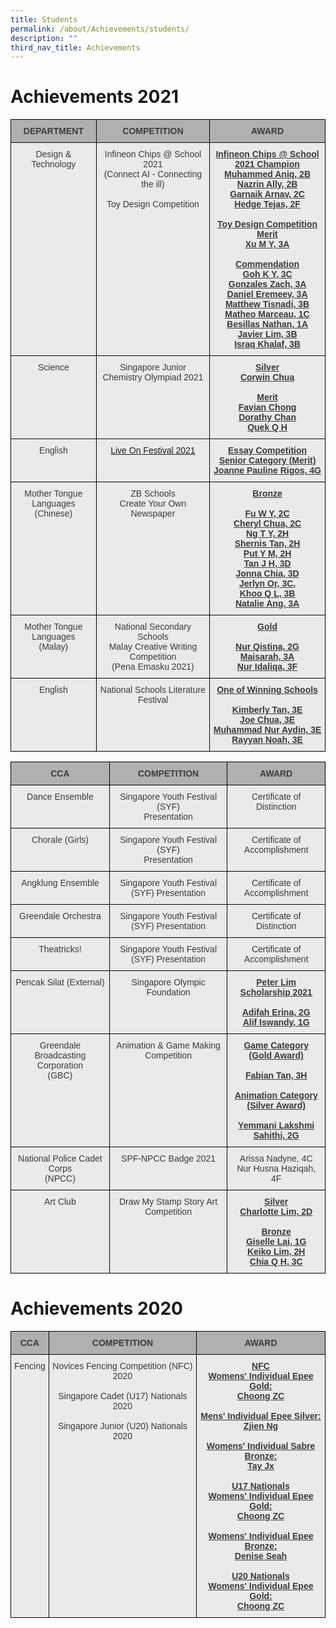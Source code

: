 ```yaml
---
title: Students
permalink: /about/Achievements/students/
description: ""
third_nav_title: Achievements
---
```

# Achievements 2021

<style type="text/css">
.tg  {border-collapse:collapse;border-spacing:0;}
.tg td{border-color:black;border-style:solid;border-width:1px;font-family:Arial, sans-serif;font-size:14px;
  overflow:hidden;padding:10px 5px;word-break:normal;}
.tg th{border-color:black;border-style:solid;border-width:1px;font-family:Arial, sans-serif;font-size:14px;
  font-weight:normal;overflow:hidden;padding:10px 5px;word-break:normal;}
.tg .tg-7j1p{background-color:#EAEAEA;color:#3A3A3A;font-weight:bold;text-align:center;text-decoration:underline;vertical-align:top}
.tg .tg-d8zo{background-color:#EAEAEA;color:#3A3A3A;text-align:center;vertical-align:top}
.tg .tg-s283{background-color:#B0B0B0;color:#3A3A3A;font-weight:bold;text-align:center;vertical-align:top}
.tg .tg-kytw{background-color:#EAEAEA;color:#0274BE;text-align:center;vertical-align:top}
</style>
<table class="tg">
<thead>
  <tr>
    <th class="tg-s283"><span style="font-weight:inherit;font-style:inherit">DEPARTMENT</span></th>
    <th class="tg-s283"><span style="font-weight:inherit;font-style:inherit">COMPETITION</span></th>
    <th class="tg-s283"><span style="font-weight:inherit;font-style:inherit">AWARD</span></th>
  </tr>
</thead>
<tbody>
  <tr>
    <td class="tg-d8zo"><span style="font-weight:inherit;font-style:inherit">Design &amp; Technology</span></td>
    <td class="tg-d8zo"><span style="font-weight:inherit;font-style:inherit">Infineon Chips @ School 2021</span><br><span style="font-weight:inherit;font-style:inherit">(Connect AI - Connecting the ill)</span><br><br><span style="font-weight:inherit;font-style:inherit">Toy Design Competition</span></td>
    <td class="tg-7j1p"><span style="font-weight:inherit;font-style:inherit">Infineon Chips @ School 2021 Champion</span><br><span style="font-weight:inherit;font-style:inherit">Muhammed Aniq, 2B</span><br><span style="font-weight:inherit;font-style:inherit">Nazrin Ally, 2B</span><br><span style="font-weight:inherit;font-style:inherit">Garnaik Arnav, 2C</span><br><span style="font-weight:inherit;font-style:inherit">Hedge Tejas, 2F</span><br><br><span style="font-weight:bold;font-style:inherit">Toy Design Competition </span><span style="font-style:inherit">Merit</span><br><span style="font-weight:inherit;font-style:inherit">Xu M Y, 3A</span><br><br><span style="font-weight:bold;font-style:inherit">Commendation</span><br><span style="font-weight:inherit;font-style:inherit">Goh K Y, 3C</span><br><span style="font-weight:inherit;font-style:inherit">Gonzales Zach, 3A</span><br><span style="font-weight:inherit;font-style:inherit">Daniel Eremeev, 3A</span><br><span style="font-weight:inherit;font-style:inherit">Matthew Tisnadi, 3B</span><br><span style="font-weight:inherit;font-style:inherit">Matheo Marceau, 1C</span><br><span style="font-weight:inherit;font-style:inherit">Besillas Nathan, 1A</span><br><span style="font-weight:inherit;font-style:inherit">Javier Lim, 3B</span><br><span style="font-weight:inherit;font-style:inherit">Israq Khalaf, 3B</span></td>
  </tr>
  <tr>
    <td class="tg-d8zo"><span style="font-weight:inherit;font-style:inherit">Science</span></td>
    <td class="tg-d8zo"><span style="font-weight:inherit;font-style:inherit">Singapore Junior Chemistry Olympiad 2021</span></td>
    <td class="tg-7j1p"><span style="font-weight:bold;font-style:inherit">Silver</span><br><span style="font-weight:inherit;font-style:inherit">Corwin Chua</span><br><br><span style="font-weight:bold;font-style:inherit">Merit</span><br><span style="font-weight:inherit;font-style:inherit">Favian Chong</span><br><span style="font-weight:inherit;font-style:inherit">Dorathy Chan</span><br><span style="font-weight:inherit;font-style:inherit">Quek Q H</span></td>
  </tr>
  <tr>
    <td class="tg-d8zo"><span style="font-weight:inherit;font-style:inherit">English</span></td>
    <td class="tg-kytw"><a href="https://www.liveon.gov.sg/essay-showcase.html?Essayid=29"><span style="font-weight:inherit;font-style:inherit">Live On Festival 2021</span></a></td>
    <td class="tg-7j1p"><span style="font-weight:bold;font-style:inherit">Essay Competition</span><br><span style="font-weight:bold;font-style:inherit">Senior Category (Merit)</span><br><span style="font-weight:inherit;font-style:inherit">Joanne Pauline Rigos, 4G</span></td>
  </tr>
  <tr>
    <td class="tg-d8zo"><span style="font-weight:inherit;font-style:inherit">Mother Tongue Languages</span><br><span style="font-weight:inherit;font-style:inherit">(Chinese)</span><br></td>
    <td class="tg-d8zo"><span style="font-weight:inherit;font-style:inherit">ZB Schools</span><br><span style="font-weight:inherit;font-style:inherit">Create Your Own Newspaper</span></td>
    <td class="tg-7j1p"><span style="font-weight:inherit;font-style:inherit">Bronze</span><br><br><span style="font-weight:inherit;font-style:inherit">Fu W Y, 2C</span><br><span style="font-weight:inherit;font-style:inherit">Cheryl Chua, 2C</span><br><span style="font-weight:inherit;font-style:inherit">Ng T Y, 2H</span><br><span style="font-weight:inherit;font-style:inherit">Shernis Tan, 2H</span><br><span style="font-weight:inherit;font-style:inherit">Put Y M, 2H</span><br><span style="font-weight:inherit;font-style:inherit">Tan J H, 3D</span><br><span style="font-weight:inherit;font-style:inherit">Jonna Chia, 3D</span><br><span style="font-weight:inherit;font-style:inherit">Jerlyn Or, 3C,</span><br><span style="font-weight:inherit;font-style:inherit">Khoo Q L, 3B</span><br><span style="font-weight:inherit;font-style:inherit">Natalie Ang, 3A</span></td>
  </tr>
  <tr>
    <td class="tg-d8zo"><span style="font-weight:inherit;font-style:inherit">Mother Tongue Languages</span><br><span style="font-weight:inherit;font-style:inherit">(Malay)</span></td>
    <td class="tg-d8zo"><span style="font-weight:inherit;font-style:inherit">National Secondary Schools</span><br><span style="font-weight:inherit;font-style:inherit">Malay Creative Writing Competition</span><br><span style="font-weight:inherit;font-style:inherit">(Pena Emasku 2021)</span></td>
    <td class="tg-7j1p"><span style="font-weight:inherit;font-style:inherit">Gold</span><br><br><span style="font-weight:inherit;font-style:inherit">Nur Qistina, 2G</span><br><span style="font-weight:inherit;font-style:inherit">Maisarah, 3A</span><br><span style="font-weight:inherit;font-style:inherit">Nur Idaliqa, 3F</span></td>
  </tr>
  <tr>
    <td class="tg-d8zo"><span style="font-weight:inherit;font-style:inherit">English</span></td>
    <td class="tg-d8zo"><span style="font-weight:inherit;font-style:inherit">National Schools Literature Festival</span></td>
    <td class="tg-7j1p"><span style="font-weight:inherit;font-style:inherit">One of Winning Schools</span><br><br><span style="font-weight:inherit;font-style:inherit">Kimberly Tan, 3E</span><br><span style="font-weight:inherit;font-style:inherit">Joe Chua, 3E</span><br><span style="font-weight:inherit;font-style:inherit">Muhammad Nur Aydin, 3E</span><br><span style="font-weight:inherit;font-style:inherit">Rayyan Noah, 3E</span></td>
  </tr>
</tbody>
</table>

<style type="text/css">
.tg  {border-collapse:collapse;border-spacing:0;}
.tg td{border-color:black;border-style:solid;border-width:1px;font-family:Arial, sans-serif;font-size:14px;
  overflow:hidden;padding:10px 5px;word-break:normal;}
.tg th{border-color:black;border-style:solid;border-width:1px;font-family:Arial, sans-serif;font-size:14px;
  font-weight:normal;overflow:hidden;padding:10px 5px;word-break:normal;}
.tg .tg-7j1p{background-color:#EAEAEA;color:#3A3A3A;font-weight:bold;text-align:center;text-decoration:underline;vertical-align:top}
.tg .tg-d8zo{background-color:#EAEAEA;color:#3A3A3A;text-align:center;vertical-align:top}
.tg .tg-s283{background-color:#B0B0B0;color:#3A3A3A;font-weight:bold;text-align:center;vertical-align:top}
</style>
<table class="tg">
<thead>
  <tr>
    <th class="tg-s283"><span style="font-weight:inherit;font-style:inherit">CCA</span></th>
    <th class="tg-s283"><span style="font-weight:inherit;font-style:inherit">COMPETITION</span></th>
    <th class="tg-s283"><span style="font-weight:inherit;font-style:inherit">AWARD</span></th>
  </tr>
</thead>
<tbody>
  <tr>
    <td class="tg-d8zo"><span style="font-weight:inherit;font-style:inherit">Dance Ensemble</span><br></td>
    <td class="tg-d8zo"><span style="font-weight:inherit;font-style:inherit">Singapore Youth Festival (SYF)</span><br><span style="font-weight:inherit;font-style:inherit">Presentation</span></td>
    <td class="tg-d8zo"><span style="font-weight:inherit;font-style:inherit">Certificate of Distinction</span></td>
  </tr>
  <tr>
    <td class="tg-d8zo"><span style="font-weight:inherit;font-style:inherit">Chorale (Girls)</span></td>
    <td class="tg-d8zo"><span style="font-weight:inherit;font-style:inherit">Singapore Youth Festival (SYF)</span><br><span style="font-weight:inherit;font-style:inherit">Presentation</span></td>
    <td class="tg-d8zo"><span style="font-weight:inherit;font-style:inherit">Certificate of Accomplishment</span></td>
  </tr>
  <tr>
    <td class="tg-d8zo"><span style="font-weight:inherit;font-style:inherit">Angklung Ensemble</span></td>
    <td class="tg-d8zo"><span style="font-weight:inherit;font-style:inherit">Singapore Youth Festival (SYF) Presentation</span></td>
    <td class="tg-d8zo"><span style="font-weight:inherit;font-style:inherit">Certificate of Accomplishment</span></td>
  </tr>
  <tr>
    <td class="tg-d8zo"><span style="font-weight:inherit;font-style:inherit">Greendale Orchestra</span></td>
    <td class="tg-d8zo"><span style="font-weight:inherit;font-style:inherit">Singapore Youth Festival (SYF) Presentation</span></td>
    <td class="tg-d8zo"><span style="font-weight:inherit;font-style:inherit">Certificate of Distinction</span></td>
  </tr>
  <tr>
    <td class="tg-d8zo"><span style="font-weight:inherit;font-style:inherit">Theatricks!</span></td>
    <td class="tg-d8zo"><span style="font-weight:inherit;font-style:inherit">Singapore Youth Festival (SYF) Presentation</span></td>
    <td class="tg-d8zo"><span style="font-weight:inherit;font-style:inherit">Certificate of Accomplishment</span><br></td>
  </tr>
  <tr>
    <td class="tg-d8zo"><span style="font-weight:inherit;font-style:inherit">Pencak Silat (External)</span></td>
    <td class="tg-d8zo"><span style="font-weight:inherit;font-style:inherit">Singapore Olympic Foundation</span></td>
    <td class="tg-7j1p"><span style="font-weight:inherit;font-style:inherit;text-decoration:underline">Peter Lim Scholarship 2021</span><br><br><span style="font-weight:inherit;font-style:inherit">Adifah Erina, 2G</span><br><span style="font-weight:inherit;font-style:inherit">Alif Iswandy, 1G</span></td>
  </tr>
  <tr>
    <td class="tg-d8zo"><span style="font-weight:inherit;font-style:inherit"> Greendale Broadcasting Corporation</span><br><span style="font-weight:inherit;font-style:inherit">(GBC)</span></td>
    <td class="tg-d8zo"><span style="font-weight:inherit;font-style:inherit">Animation &amp; Game Making Competition</span></td>
    <td class="tg-7j1p"><span style="font-weight:bold;font-style:inherit">Game Category</span><br><span style="font-weight:bold;font-style:inherit">(Gold Award)</span><br><br><span style="font-weight:inherit;font-style:inherit">Fabian Tan, 3H</span><br><br><span style="font-weight:bold;font-style:inherit">Animation Category</span><br><span style="font-weight:inherit;font-style:inherit;text-decoration:underline">(Silver Award)</span><br><br><span style="font-weight:inherit;font-style:inherit">Yemmani Lakshmi Sahithi, 2G</span></td>
  </tr>
  <tr>
    <td class="tg-d8zo"><span style="font-weight:inherit;font-style:inherit">National Police Cadet Corps</span><br><span style="font-weight:inherit;font-style:inherit">(NPCC)</span></td>
    <td class="tg-d8zo"><span style="font-weight:inherit;font-style:inherit">SPF-NPCC Badge 2021</span></td>
    <td class="tg-d8zo"><span style="font-weight:inherit;font-style:inherit">Arissa Nadyne, 4C</span><br><span style="font-weight:inherit;font-style:inherit">Nur Husna Haziqah, 4F</span></td>
  </tr>
  <tr>
    <td class="tg-d8zo"><span style="font-weight:inherit;font-style:inherit">Art Club</span></td>
    <td class="tg-d8zo"><span style="font-weight:inherit;font-style:inherit">Draw My Stamp Story Art Competition</span></td>
    <td class="tg-7j1p"><span style="font-weight:bold;font-style:inherit">Silver</span><br><span style="font-weight:inherit;font-style:inherit">Charlotte Lim, 2D</span><br><br><span style="font-weight:bold;font-style:inherit">Bronze</span><br><span style="font-weight:inherit;font-style:inherit">Giselle Lai, 1G</span><br><span style="font-weight:inherit;font-style:inherit">Keiko Lim, 2H</span><br><span style="font-weight:inherit;font-style:inherit">Chia Q H, 3C</span></td>
  </tr>
</tbody>
</table>

# Achievements 2020

<style type="text/css">
.tg  {border-collapse:collapse;border-spacing:0;}
.tg td{border-color:black;border-style:solid;border-width:1px;font-family:Arial, sans-serif;font-size:14px;
  overflow:hidden;padding:10px 5px;word-break:normal;}
.tg th{border-color:black;border-style:solid;border-width:1px;font-family:Arial, sans-serif;font-size:14px;
  font-weight:normal;overflow:hidden;padding:10px 5px;word-break:normal;}
.tg .tg-7j1p{background-color:#EAEAEA;color:#3A3A3A;font-weight:bold;text-align:center;text-decoration:underline;vertical-align:top}
.tg .tg-d8zo{background-color:#EAEAEA;color:#3A3A3A;text-align:center;vertical-align:top}
.tg .tg-s283{background-color:#B0B0B0;color:#3A3A3A;font-weight:bold;text-align:center;vertical-align:top}
</style>
<table class="tg">
<thead>
  <tr>
    <th class="tg-s283"><span style="font-weight:inherit;font-style:inherit">CCA</span></th>
    <th class="tg-s283"><span style="font-weight:inherit;font-style:inherit">COMPETITION</span></th>
    <th class="tg-s283"><span style="font-weight:inherit;font-style:inherit">AWARD</span></th>
  </tr>
</thead>
<tbody>
  <tr>
    <td class="tg-d8zo"><span style="font-weight:inherit;font-style:inherit">Fencing</span></td>
    <td class="tg-d8zo"><span style="font-weight:inherit;font-style:inherit">Novices Fencing Competition (NFC) 2020</span><br><br><span style="font-weight:inherit;font-style:inherit">Singapore Cadet (U17) Nationals 2020</span><br><br><span style="font-weight:inherit;font-style:inherit">Singapore Junior (U20) Nationals 2020</span></td>
    <td class="tg-7j1p"><span style="font-weight:inherit;font-style:inherit;text-decoration:underline">NFC</span><br><span style="font-weight:bold;font-style:inherit">Womens' Individual Epee Gold:</span><br><span style="font-weight:inherit;font-style:inherit;background-color:#EAEAEA">Choong ZC</span><br><br><span style="font-weight:bold;font-style:inherit">Mens' Individual Epee Silver:</span><br><span style="font-weight:inherit;font-style:inherit">Zjien Ng</span><br><br><span style="font-weight:bold;font-style:inherit">Womens' Individual Sabre Bronze:</span><br><span style="font-weight:inherit;font-style:inherit">Tay Jx</span><br><br><span style="font-weight:bold;font-style:inherit">U17 Nationals</span><br><span style="font-weight:bold;font-style:inherit">Womens' Individual Epee Gold:</span><br><span style="font-weight:inherit;font-style:inherit">Choong ZC</span><br><br><span style="font-weight:bold;font-style:inherit">Womens' Individual Epee Bronze:</span><br><span style="font-weight:inherit;font-style:inherit">Denise Seah</span><br><br><span style="font-weight:bold;font-style:inherit">U20 Nationals</span><br><span style="font-weight:bold;font-style:inherit">Womens' Individual Epee Gold:</span><br><span style="font-weight:inherit;font-style:inherit">Choong ZC</span></td>
  </tr>
</tbody>
</table>